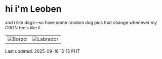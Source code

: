 # hi i'm Leoben

and i like dogs—so have some random dog pics that change whenever my CRON feels like it

|  |  |
|--------|----------|
| ![Borzoi](https://random-dog-vercel.vercel.app/api/random-borzoi?v=1758161725) | ![Labrador](https://random-dog-vercel.vercel.app/api/random-labrador?v=1758161725) |

Last updated: 2025-09-18 10:15 PHT
